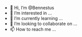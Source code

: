 - 👋 Hi, I’m @Bennestus
- 👀 I’m interested in ...
- 🌱 I’m currently learning ...
- 💞️ I’m looking to collaborate on ...
- 📫 How to reach me ...

<!---
Bennestus/Bennestus is a ✨ special ✨ repository because its `README.md` (this file) appears on your GitHub profile.
You can click the Preview link to take a look at your changes.
--->
